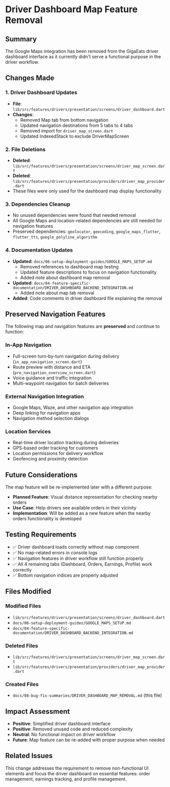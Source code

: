 # Driver Dashboard Map Feature Removal

## Summary

The Google Maps integration has been removed from the GigaEats driver dashboard interface as it currently didn't serve a functional purpose in the driver workflow.

## Changes Made

### 1. Driver Dashboard Updates
- **File**: `lib/src/features/drivers/presentation/screens/driver_dashboard.dart`
- **Changes**:
  - Removed Map tab from bottom navigation
  - Updated navigation destinations from 5 tabs to 4 tabs
  - Removed import for `driver_map_screen.dart`
  - Updated IndexedStack to exclude DriverMapScreen

### 2. File Deletions
- **Deleted**: `lib/src/features/drivers/presentation/screens/driver_map_screen.dart`
- **Deleted**: `lib/src/features/drivers/presentation/providers/driver_map_provider.dart`
- These files were only used for the dashboard map display functionality

### 3. Dependencies Cleanup
- No unused dependencies were found that needed removal
- All Google Maps and location-related dependencies are still needed for navigation features
- Preserved dependencies: `geolocator`, `geocoding`, `google_maps_flutter`, `flutter_tts`, `google_polyline_algorithm`

### 4. Documentation Updates
- **Updated**: `docs/06-setup-deployment-guides/GOOGLE_MAPS_SETUP.md`
  - Removed references to dashboard map testing
  - Updated feature descriptions to focus on navigation functionality
  - Added note about dashboard map removal
- **Updated**: `docs/04-feature-specific-documentation/DRIVER_DASHBOARD_BACKEND_INTEGRATION.md`
  - Added note about map tab removal
- **Added**: Code comments in driver dashboard file explaining the removal

## Preserved Navigation Features

The following map and navigation features are **preserved** and continue to function:

### In-App Navigation
- Full-screen turn-by-turn navigation during delivery (`in_app_navigation_screen.dart`)
- Route preview with distance and ETA (`pre_navigation_overview_screen.dart`)
- Voice guidance and traffic integration
- Multi-waypoint navigation for batch deliveries

### External Navigation Integration
- Google Maps, Waze, and other navigation app integration
- Deep linking for navigation apps
- Navigation method selection dialogs

### Location Services
- Real-time driver location tracking during deliveries
- GPS-based order tracking for customers
- Location permissions for delivery workflow
- Geofencing and proximity detection

## Future Considerations

The map feature will be re-implemented later with a different purpose:
- **Planned Feature**: Visual distance representation for checking nearby orders
- **Use Case**: Help drivers see available orders in their vicinity
- **Implementation**: Will be added as a new feature when the nearby orders functionality is developed

## Testing Requirements

- ✅ Driver dashboard loads correctly without map component
- ✅ No map-related errors in console logs
- ✅ Navigation features in driver workflow still function properly
- ✅ All 4 remaining tabs (Dashboard, Orders, Earnings, Profile) work correctly
- ✅ Bottom navigation indices are properly adjusted

## Files Modified

### Modified Files
- `lib/src/features/drivers/presentation/screens/driver_dashboard.dart`
- `docs/06-setup-deployment-guides/GOOGLE_MAPS_SETUP.md`
- `docs/04-feature-specific-documentation/DRIVER_DASHBOARD_BACKEND_INTEGRATION.md`

### Deleted Files
- `lib/src/features/drivers/presentation/screens/driver_map_screen.dart`
- `lib/src/features/drivers/presentation/providers/driver_map_provider.dart`

### Created Files
- `docs/08-bug-fix-summaries/DRIVER_DASHBOARD_MAP_REMOVAL.md` (this file)

## Impact Assessment

- **Positive**: Simplified driver dashboard interface
- **Positive**: Removed unused code and reduced complexity
- **Neutral**: No functional impact on driver workflow
- **Future**: Map feature can be re-added with proper purpose when needed

## Related Issues

This change addresses the requirement to remove non-functional UI elements and focus the driver dashboard on essential features: order management, earnings tracking, and profile management.
